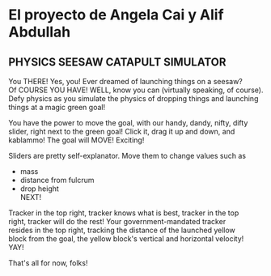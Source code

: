 # El proyecto de Angela Cai y Alif Abdullah
## PHYSICS SEESAW CATAPULT SIMULATOR

You THERE! Yes, you! Ever dreamed of launching things on a seesaw?  
Of COURSE YOU HAVE! WELL, know you can (virtually speaking, of course).  
Defy physics as you simulate the physics of dropping things and launching  
things at a magic green goal!  
  
You have the power to move the goal, with our handy, dandy, nifty, difty  
slider, right next to the green goal! Click it, drag it up and down, and  
kablammo! The goal will MOVE! Exciting!  
  
Sliders are pretty self-explanator. Move them to change values such as  
* mass  
* distance from fulcrum  
* drop height  
NEXT!  
  
Tracker in the top right, tracker knows what is best, tracker in the top  
right, tracker will do the rest! Your government-mandated tracker  
resides in the top right, tracking the distance of the launched yellow  
block from the goal, the yellow block's vertical and horizontal velocity!  
YAY!  

That's all for now, folks!  
